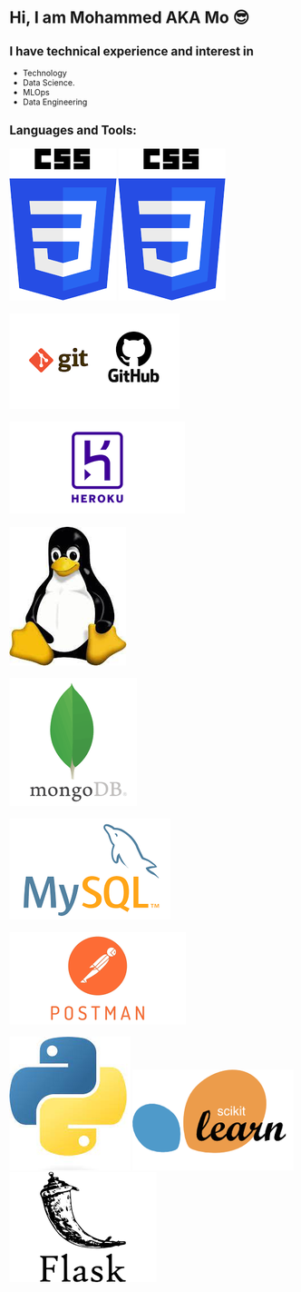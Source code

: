 # Hi, I am Mohammed AKA Mo 😎
## I have technical experience and interest in 
+ Technology
+ Data Science.
+ MLOps
+ Data Engineering

## Languages and Tools:

#### ![html5](https://github.com/MohammedAbusham/MohammedAbusham/blob/main/css3.png) ![css3](https://github.com/MohammedAbusham/MohammedAbusham/blob/main/css3.png)
#### ![git](https://github.com/MohammedAbusham/MohammedAbusham/blob/main/git.png)
#### ![heroku](https://github.com/MohammedAbusham/MohammedAbusham/blob/main/heroku.png)
#### ![linux](https://github.com/MohammedAbusham/MohammedAbusham/blob/main/linux.jpg)
#### ![mongodb](https://github.com/MohammedAbusham/MohammedAbusham/blob/main/mongodb.png)
#### ![mysql](https://github.com/MohammedAbusham/MohammedAbusham/blob/main/mysql.png)
#### ![postman](https://github.com/MohammedAbusham/MohammedAbusham/blob/main/postman.png)
#### ![python](https://github.com/MohammedAbusham/MohammedAbusham/blob/main/python.jpg) ![scikit_learn](https://github.com/MohammedAbusham/MohammedAbusham/blob/main/scikit_learn.png) ![flask](https://github.com/MohammedAbusham/MohammedAbusham/blob/main/flask.png)

